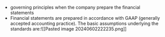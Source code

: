 - governing principles when the company prepare the financial statements
- Financial statements are prepared in accordance with GAAP (generally accepted accounting practice). The basic assumptions underlying the standards are:![[Pasted image 20240602222235.png]]